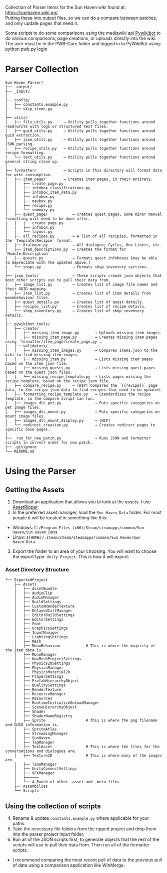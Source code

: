 Collection of Parser Items for the Sun Haven wiki found at: https://sunhaven.wiki.gg/ <br>
Putting these into output files, so we can do a compare between patches, and only update pages that need it.

Some scripts to do some comparisons using the mediawiki api [Pywikibot](https://support.wiki.gg/wiki/Pywikibot) to do various comparisons, page creations, or uploads directly into the wiki.<br>
The user must be in the PWB-Core folder and logged in to PyWikiBot using: python pwb.py login<br>

# Parser Collection
```
Sun Haven Parser/
├── _output/
├── _input/
│
├── config/
│   ├── constants.example.py
│   └── skip_items.py
│
├── utils/
│   ├── file_utils.py     → Utility pulls together functions around read/write with logs or structured text files.
│   ├── guid_utils.py     → Utility pulls together functions around guid extraction.
│   ├── json_utils.py     → Utility pulls together functions around JSON parsing.
│   ├── recipe_utils.py   → Utility pulls together functions around recipe formatting.
│   └── text_utils.py     → Utility pulls together functions around general string clean up.
│
├── formatter/            → Scripts in this directory will format data for wiki consumption.
│   ├── item_page/        → Creates item pages, in their entirety. 
│   │   ├── create_page.py
│   │   ├── infobox_classifications.py
│   │   ├── infobox_item_data.py
│   │   ├── infobox.py
│   │   ├── navbox.py
│   │   ├── recipe.py
│   │   └── summary.py
│   ├── quest_page/           → Creates quest pages, some minor manual formatting will need to be done after. 
│   |   ├── create_page.py
│   |   ├── infobox.py
│   |   └── layout.py        
│   ├── all_recipes.py        → A list of all recipies, formatted in the `Template:Recipie` format. 
│   ├── dialogue.py           → All dialogue; Cycles, One Liners, etc. 
│   ├── item_descriptions.py  → Creates the format for `Module:Description`
│   ├── quests.py             → Formats quest infoboxes [may be able to depreciate with the updates above.]
│   └── shops.py              → Formats shop inventory sections.
│       
├── json_tools/               → These scripts create json objects that most other scripts use to pull their data from.
│   ├── image_list.py         → Creates list of image file names and their GUID mapping. 
│   ├── item_list.py          → Creates list of item details from monobehaviour files. 
│   ├── quest_details.py      → Creates list of quest details.
│   ├── recipes_list.py       → Creates list of recipe details.
│   └── shop_inventory.py     → Creates list of shop inventory details.
|
├── pywikibot_tools/
│   ├── create/
│   │   ├── missing_item_image.py       → Uploads missing item images.
│   │   ├── missing_item_page.py        → Creates missing item pages using `formatter/item_page/create_page.py`.
│   ├── validators/
│   │   ├── missing_item_images.py      → Compares items.json to the wiki to find missing item images.
│   │   ├── missing_item.py             → Lists missing item pages based on the item json file.
│   │   ├── missing_quests.py           → Lists missing quest pages based on the quest json files.
│   |   └── missing_recipe_template.py  → Lists pages missing the recipe template, based on the recipe json file.
│   ├── compare_recipe.py     → (WIP) Compares the `{{recipe}}` page data, to the recipe json data to find recipes that need to be updated.
│   ├── formatting_recipe_template.py   → Standardizes the recipe template, so the compare script can run.
│   ├── images_dlc_pet.py               → Puts specific categories on pet image files.
│   ├── images_dlc_mount.py             → Puts specific categories on mount image files.
│   ├── images_dlc_mount_display.py     → (WIP) 
│   └── redirect_creation.py            → Creates redirect pages to specific base pages.
|
├── _run_for_new_patch.py               → Runs JSON and Formatter scripts in correct order for new patch.
├── .gitignore
└── README.md
```

# Using the Parser
## Getting the Assets
1. Download an application that allows you to look at the assets. I use [AssetRipper](https://github.com/AssetRipper/AssetRipper).
2. In the preferred asset manager, load the `Sun Haven_Data` folder. For most people it will be located in something like this:
  * Windows: `C:/Program Files (x86)/Steam/steamapps/common/Sun Haven/Sun Haven_Data`
  * Linux: `${HOME}/.steam/steam/steamapps/common/Sun Haven/Sun Haven_Data`
3. Export the folder to an area of your choosing. You will want to choose the export type: `Unity Project`. This is how it will export:
### Asset Directory Structure
```
└── ExportedProject
    ├── Assets
    │   ├── AssetBundle
    │   ├── AudioClip
    │   ├── AudioManager
    │   ├── BuildSettings
    │   ├── CustomRenderTexture
    │   ├── DelayedCallManager
    │   ├── EditorBuildSettings
    │   ├── EditorSettings
    │   ├── Font
    │   ├── GraphicsSettings
    │   ├── InputManager
    │   ├── LightingSettings
    │   ├── Mesh
    │   ├── MonoBehaviour           # This is where the majority of the item data is.
    │   ├── MonoManager
    │   ├── NavMeshProjectSettings
    │   ├── Physics2DSettings
    │   ├── PhysicsManager
    │   ├── PhysicsMaterial2D
    │   ├── PlayerSettings
    │   ├── PrefabHierarchyObject
    │   ├── QualitySettings
    │   ├── RenderTexture
    │   ├── ResourceManager
    │   ├── Resources
    │   ├── RuntimeInitializeOnLoadManager
    │   ├── SceneHierarchyObject
    │   ├── Shader
    │   ├── ShaderNameRegistry
    │   ├── Sprite                  # This is where the png filename and GUID information is.
    │   ├── SpriteAtlas
    │   ├── StreamingManager
    │   ├── SunHaven
    │   ├── TagManager
    │   ├── TextAsset               # This is where the files for the conversations and dialogues are.
    │   ├── Texture2D               # This is where many of the images are.
    │   ├── TimeManager
    │   ├── UnityConnectSettings    
    │   ├── VFXManager
    │   ├────── 
    │   └── A Bunch of other .asset and .meta files    
    ├── Assembilies
    └── Scripts
```
## Using the collection of scripts
4. Rename & update `constants.example.py` where applicable for your paths.
5. Take the necessary file folders from the ripped project and drop them into the parser project input folder.
6. Run all of the JSON scripts first, to generate objects that the rest of the scripts will use to pull their data from. Then run all of the formatter scripts.
  * I recommend comparing the most recent pull of data to the previous pull of data using a comparison application like WinMerge.